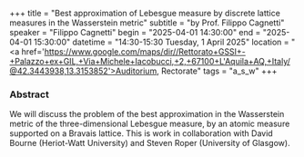+++
title = "Best approximation of Lebesgue measure by discrete lattice measures in the Wasserstein metric"
subtitle = "by Prof. Filippo Cagnetti"
speaker = "Filippo Cagnetti"
begin = "2025-04-01 14:30:00"
end = "2025-04-01 15:30:00"
datetime = "14:30-15:30 Tuesday, 1 April 2025"
location = "<a href='https://www.google.com/maps/dir//Rettorato+GSSI+-+Palazzo+ex+GIL,+Via+Michele+Iacobucci,+2,+67100+L'Aquila+AQ,+Italy/@42.3443938,13.3153852'>Auditorium, Rectorate</a>"
tags = "a_s_w"
+++

### Abstract
We will discuss the problem of the best approximation in the Wasserstein metric of the three-dimensional Lebesgue measure, by an atomic measure supported on a Bravais lattice. This is work in collaboration with David Bourne (Heriot-Watt University) and Steven Roper (University of Glasgow).
